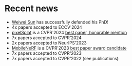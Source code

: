 # Recent news
- [Weiwei Sun](https://wsunid.github.io) has successfully defended his PhD!
- 4x papers accepted to ECCV'2024
- [pixelSplat](https://pixelsplat.github.io) is a CVPR'2024 [best paper, honorable mention](https://media.eventhosts.cc/Conferences/CVPR2024/CVPR_main_conf_2024.pdf)
- 7x papers accepted to CVPR'2024
- 2x papers accepted to NeurIPS'2023
- [MobileNeRF](https://mobile-nerf.github.io) is a CVPR'2023 [best paper award candidate](https://cvpr2023.thecvf.com/Conferences/2023/AcceptedPapers)
- 7x papers accepted to CVPR'2023
- 7x papers accepted to CVPR'2022 (see publications)

<!-- OLD NEWS
- [NeuralBF](https://neuralbf.github.io) accepted to WACV'2023
- [D2NeRF](https://d2nerf.github.io) accepted to NeurIPS'2022
- I will be joining SFU on August 1st 2022
- Check out [Neural Descriptor Fields](https://yilundu.github.io/ndf) ([youtube](https://www.youtube.com/watch?v=dXl9xI2LrRw))
- [Canonical Capsules](https://canonical-capsules.github.io) presented at NeurIPS'21 ([youtube](https://youtu.be/tUQJV2W7Z8g?t=10))
-->

